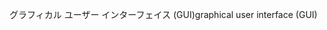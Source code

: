 <span data-ttu-id="8e9a0-101">グラフィカル ユーザー インターフェイス (GUI)</span><span class="sxs-lookup"><span data-stu-id="8e9a0-101">graphical user interface (GUI)</span></span>